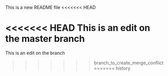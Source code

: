 This is a new README file
<<<<<<< HEAD

<<<<<<< HEAD
This is an edit on the master branch
=======
This is an edit on the branch
>>>>>>> branch_to_create_merge_conflict
=======
>>>>>>> history
